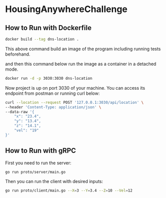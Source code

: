 # HousingAnywhereChallenge

## How to Run with Dockerfile

```bash
docker build --tag dns-location .
```
This above command build an image of the program including running tests beforehand.

and then this command below run the image as a container in a detached mode.

```bash
docker run -d -p 3030:3030 dns-location
```

Now project is up on port 3030 of your machine. You can access its endpoint from postman or running curl below:

```bash
curl --location --request POST '127.0.0.1:3030/api/location' \
--header 'Content-Type: application/json' \
--data-raw '{
    "x": "23.4",
    "y": "13.4",
    "z": "14.1",
    "vel": "19"
}'
```

## How to Run with gRPC

First you need to run the server:

```bash
go run proto/server/main.go 
```

Then you can run the client with desired inputs:

```bash
go run proto/client/main.go --X=3 --Y=3.4 --Z=10 --Vel=12
```
